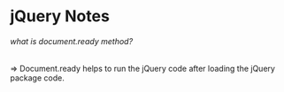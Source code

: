 # jQuery Notes

###### what is document.ready method?

=> Document.ready helps to run the jQuery code after loading the jQuery package code.